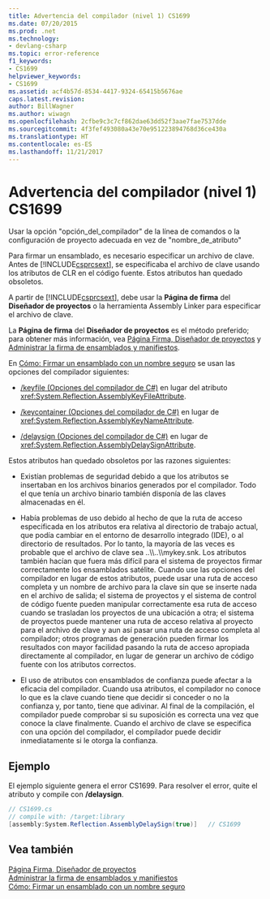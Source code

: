 ```yaml
---
title: Advertencia del compilador (nivel 1) CS1699
ms.date: 07/20/2015
ms.prod: .net
ms.technology:
- devlang-csharp
ms.topic: error-reference
f1_keywords:
- CS1699
helpviewer_keywords:
- CS1699
ms.assetid: acf4b57d-8534-4417-9324-65415b5676ae
caps.latest.revision: 
author: BillWagner
ms.author: wiwagn
ms.openlocfilehash: 2cfbe9c3c7cf862dae63dd52f3aae7fae7537dde
ms.sourcegitcommit: 4f3fef493080a43e70e951223894768d36ce430a
ms.translationtype: HT
ms.contentlocale: es-ES
ms.lasthandoff: 11/21/2017
---
```

# <a name="compiler-warning-level-1-cs1699"></a>Advertencia del compilador (nivel 1) CS1699
Usar la opción "opción_del_compilador" de la línea de comandos o la configuración de proyecto adecuada en vez de "nombre_de_atributo"  
  
 Para firmar un ensamblado, es necesario especificar un archivo de clave. Antes de [!INCLUDE[csprcsext](~/includes/csprcsext-md.md)], se especificaba el archivo de clave usando los atributos de CLR en el código fuente. Estos atributos han quedado obsoletos.  
  
 A partir de [!INCLUDE[csprcsext](~/includes/csprcsext-md.md)], debe usar la **Página de firma** del **Diseñador de proyectos** o la herramienta Assembly Linker para especificar el archivo de clave.  
  
 La **Página de firma** del **Diseñador de proyectos** es el método preferido; para obtener más información, vea [Página Firma, Diseñador de proyectos](/visualstudio/ide/reference/signing-page-project-designer) y [Administrar la firma de ensamblados y manifiestos](/visualstudio/ide/managing-assembly-and-manifest-signing).  
  
 En [Cómo: Firmar un ensamblado con un nombre seguro](../../../framework/app-domains/how-to-sign-an-assembly-with-a-strong-name.md) se usan las opciones del compilador siguientes:  
  
-   [/keyfile (Opciones del compilador de C#)](../../../csharp/language-reference/compiler-options/keyfile-compiler-option.md) en lugar del atributo <xref:System.Reflection.AssemblyKeyFileAttribute>.  
  
-   [/keycontainer (Opciones del compilador de C#)](../../../csharp/language-reference/compiler-options/keycontainer-compiler-option.md) en lugar de <xref:System.Reflection.AssemblyKeyNameAttribute>.  
  
-   [/delaysign (Opciones del compilador de C#)](../../../csharp/language-reference/compiler-options/delaysign-compiler-option.md) en lugar de <xref:System.Reflection.AssemblyDelaySignAttribute>.  
  
 Estos atributos han quedado obsoletos por las razones siguientes:  
  
-   Existían problemas de seguridad debido a que los atributos se insertaban en los archivos binarios generados por el compilador. Todo el que tenía un archivo binario también disponía de las claves almacenadas en él.  
  
-   Había problemas de uso debido al hecho de que la ruta de acceso especificada en los atributos era relativa al directorio de trabajo actual, que podía cambiar en el entorno de desarrollo integrado (IDE), o al directorio de resultados. Por lo tanto, la mayoría de las veces es probable que el archivo de clave sea ..\\\\..\\\mykey.snk. Los atributos también hacían que fuera más difícil para el sistema de proyectos firmar correctamente los ensamblados satélite. Cuando use las opciones del compilador en lugar de estos atributos, puede usar una ruta de acceso completa y un nombre de archivo para la clave sin que se inserte nada en el archivo de salida; el sistema de proyectos y el sistema de control de código fuente pueden manipular correctamente esa ruta de acceso cuando se trasladan los proyectos de una ubicación a otra; el sistema de proyectos puede mantener una ruta de acceso relativa al proyecto para el archivo de clave y aun así pasar una ruta de acceso completa al compilador; otros programas de generación pueden firmar los resultados con mayor facilidad pasando la ruta de acceso apropiada directamente al compilador, en lugar de generar un archivo de código fuente con los atributos correctos.  
  
-   El uso de atributos con ensamblados de confianza puede afectar a la eficacia del compilador. Cuando usa atributos, el compilador no conoce lo que es la clave cuando tiene que decidir si conceder o no la confianza y, por tanto, tiene que adivinar. Al final de la compilación, el compilador puede comprobar si su suposición es correcta una vez que conoce la clave finalmente. Cuando el archivo de clave se especifica con una opción del compilador, el compilador puede decidir inmediatamente si le otorga la confianza.  
  
## <a name="example"></a>Ejemplo  
 El ejemplo siguiente genera el error CS1699. Para resolver el error, quite el atributo y compile con **/delaysign**.  
  
```csharp  
// CS1699.cs  
// compile with: /target:library  
[assembly:System.Reflection.AssemblyDelaySign(true)]   // CS1699  
```  
  
## <a name="see-also"></a>Vea también  
 [Página Firma, Diseñador de proyectos](/visualstudio/ide/reference/signing-page-project-designer)  
 [Administrar la firma de ensamblados y manifiestos](/visualstudio/ide/managing-assembly-and-manifest-signing)  
 [Cómo: Firmar un ensamblado con un nombre seguro](../../../framework/app-domains/how-to-sign-an-assembly-with-a-strong-name.md)
